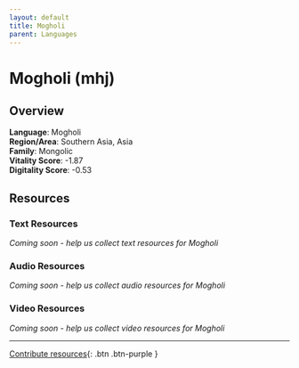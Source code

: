```yaml
---
layout: default
title: Mogholi
parent: Languages
---
```


# Mogholi (mhj)

## Overview

**Language**: Mogholi  
**Region/Area**: Southern Asia, Asia  
**Family**: Mongolic  
**Vitality Score**: -1.87  
**Digitality Score**: -0.53  

## Resources

### Text Resources
*Coming soon - help us collect text resources for Mogholi*

### Audio Resources
*Coming soon - help us collect audio resources for Mogholi*

### Video Resources
*Coming soon - help us collect video resources for Mogholi*

---

[Contribute resources](https://fairtrain.github.io/){: .btn .btn-purple }
